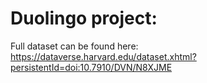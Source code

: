 # Duolingo project:
Full dataset can be found here: https://dataverse.harvard.edu/dataset.xhtml?persistentId=doi:10.7910/DVN/N8XJME
